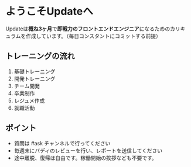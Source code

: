 # ようこそUpdateへ

Updateは**概ね3ヶ月**で**即戦力のフロントエンドエンジニア**になるためのカリキュラムを作成しています。（毎日コンスタントにコミットする前提）

## トレーニングの流れ

1. 基礎トレーニング
2. 開発トレーニング
3. チーム開発
4. 卒業制作
5. レジュメ作成
6. 就職活動

## ポイント

- 質問は #ask チャンネルで行ってください
- 毎週末にバディのレビューを行い、レポートを送信してください
- 途中離脱、復帰は自由です。稼働開始の挨拶なども不要です。
